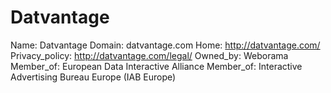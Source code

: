 
# Datvantage

Name: Datvantage
Domain: datvantage.com
Home: http://datvantage.com/
Privacy_policy: http://datvantage.com/legal/
Owned_by: Weborama
Member_of: European Data Interactive Alliance
Member_of: Interactive Advertising Bureau Europe (IAB Europe)
